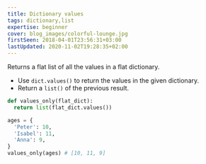 ```yaml
---
title: Dictionary values
tags: dictionary,list
expertise: beginner
cover: blog_images/colorful-lounge.jpg
firstSeen: 2018-04-01T23:56:31+03:00
lastUpdated: 2020-11-02T19:28:35+02:00
---
```


Returns a flat list of all the values in a flat dictionary.

- Use `dict.values()` to return the values in the given dictionary.
- Return a `list()` of the previous result.

```py
def values_only(flat_dict):
  return list(flat_dict.values())
```

```py
ages = {
  'Peter': 10,
  'Isabel': 11,
  'Anna': 9,
}
values_only(ages) # [10, 11, 9]
```
